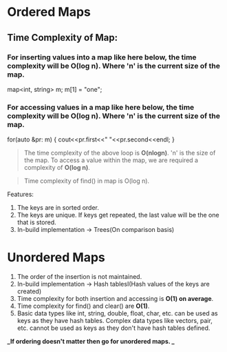 # Ordered Maps

## Time Complexity of Map:

### For inserting values into a map like here below, the time complexity will be **O(log n)**. Where 'n' is the current size of the map.

map<int, string> m;
m[1] = "one";

### For accessing values in a map like here below, the time complexity will be **O(log n)**. Where 'n' is the current size of the map.

for(auto &pr: m)
{
cout<<pr.first<<" "<<pr.second<<endl;
}

> The time complexity of the above loop is **O(nlogn)**. 'n' is the size of the map. To access a value within the map, we are required a complexity of **O(log n)**.

> Time complexity of find() in map is O(log n).

Features:

1. The keys are in sorted order.
2. The keys are unique. If keys get repeated, the last value will be the one that is stored.
3. In-build implementation -> Trees(On comparison basis)

# Unordered Maps

1. The order of the insertion is not maintained.
2. In-build implementation -> Hash tablesI(Hash values of the keys are created)
3. Time complexity for both insertion and accessing is **O(1) on average**.
4. Time complexity for find() and clear() are **O(1)**.
5. Basic data types like int, string, double, float, char, etc. can be used as keys as they have hash tables. Complex data types like vectors, pair, etc. cannot be used as keys as they don't have hash tables defined.

**_If ordering doesn't matter then go for unordered maps. _**
